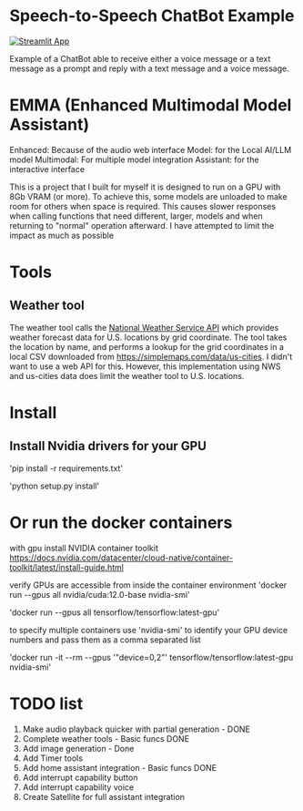 # Speech-to-Speech ChatBot Example

[![Streamlit App](https://static.streamlit.io/badges/streamlit_badge_black_white.svg)](https://echobot-whisper-gtts.streamlit.app/)

Example of a ChatBot able to receive either a voice message or a text message as a prompt and reply with a text message and a voice message.


# EMMA (Enhanced Multimodal Model Assistant)
Enhanced: Because of the audio web interface
Model: for the Local AI/LLM model
Multimodal: For multiple model integration
Assistant: for the interactive interface

This is a project that I built for myself it is designed to run on a GPU with 8Gb VRAM (or more).
To achieve this, some models are unloaded to make room for others when space is required. This causes
slower responses when calling functions that need different, larger, models and when returning to 
"normal" operation afterward. I have attempted to limit the impact as much as possible

# Tools

## Weather tool
The weather tool calls the [National Weather Service API](https://www.weather.gov/documentation/services-web-api)
which provides weather forecast data for U.S. locations by grid coordinate.
The tool takes the location by name, and performs a lookup for the grid coordinates in a local CSV downloaded from
https://simplemaps.com/data/us-cities. I didn't want to use a web API for this. However, this implementation using
NWS and us-cities data does limit the weather tool to U.S. locations.

# Install

## Install Nvidia drivers for your GPU

'pip install -r requirements.txt'

'python setup.py install'


# Or run the docker containers

with gpu
install NVIDIA container toolkit
https://docs.nvidia.com/datacenter/cloud-native/container-toolkit/latest/install-guide.html

verify GPUs are accessible from inside the container environment
'docker run --gpus all nvidia/cuda:12.0-base nvidia-smi'

'docker run --gpus all tensorflow/tensorflow:latest-gpu'

to specify multiple containers use 'nvidia-smi' to identify your GPU device numbers and pass them as a comma
separated list

'docker run -it --rm --gpus '"device=0,2"' tensorflow/tensorflow:latest-gpu nvidia-smi'

# TODO list

1. Make audio playback quicker with partial generation - DONE
2. Complete weather tools - Basic funcs DONE
3. Add image generation - Done
4. Add Timer tools
5.  Add home assistant integration - Basic funcs DONE
6. Add interrupt capability button
7. Add interrupt capability voice
8. Create Satellite for full assistant integration
